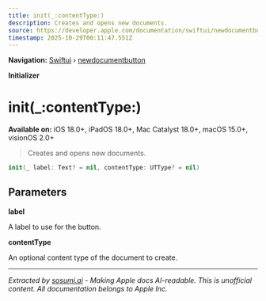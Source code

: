 ```yaml
---
title: init(_:contentType:)
description: Creates and opens new documents.
source: https://developer.apple.com/documentation/swiftui/newdocumentbutton/init(_:contenttype:)
timestamp: 2025-10-29T00:11:47.551Z
---
```


**Navigation:** [Swiftui](/documentation/swiftui) › [newdocumentbutton](/documentation/swiftui/newdocumentbutton)

**Initializer**

# init(_:contentType:)

**Available on:** iOS 18.0+, iPadOS 18.0+, Mac Catalyst 18.0+, macOS 15.0+, visionOS 2.0+

> Creates and opens new documents.

```swift
init(_ label: Text? = nil, contentType: UTType? = nil)
```

## Parameters

**label**

A label to use for the button.



**contentType**

An optional content type of the document to create.

---

*Extracted by [sosumi.ai](https://sosumi.ai) - Making Apple docs AI-readable.*
*This is unofficial content. All documentation belongs to Apple Inc.*

